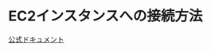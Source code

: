 # EC2インスタンスへの接続方法
[公式ドキュメント](https://docs.aws.amazon.com/ja_jp/AWSEC2/latest/UserGuide/AccessingInstances.html)
